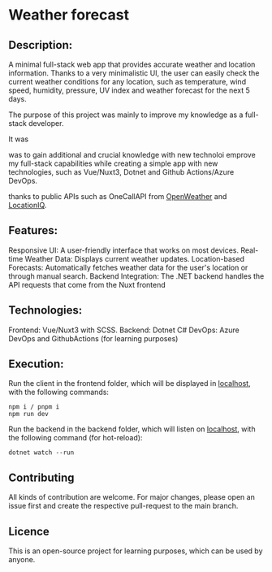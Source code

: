 # Weather forecast

## Description:

A minimal full-stack web app that provides accurate weather and location information.
Thanks to a very minimalistic UI, the user can easily check the current weather conditions for any location, such as temperature, wind speed, humidity, pressure, UV index and weather forecast for the next 5 days.

The purpose of this project was mainly to improve my knowledge as a full-stack developer.

It was

was to gain additional and crucial knowledge with new technoloi emprove my full-stack capabilities while creating a simple app with new technologies, such as Vue/Nuxt3, Dotnet and Github Actions/Azure DevOps.

thanks to public APIs such as OneCallAPI from [OpenWeather](https://openweathermap.org/api/one-call-3) and [LocationIQ](https://locationiq.com/).

## Features:

Responsive UI: A user-friendly interface that works on most devices.
Real-time Weather Data: Displays current weather updates.
Location-based Forecasts: Automatically fetches weather data for the user's location or through manual search.
Backend Integration: The .NET backend handles the API requests that come from the Nuxt frontend

## Technologies:

Frontend: Vue/Nuxt3 with SCSS.
Backend: Dotnet C#
DevOps: Azure DevOps and GithubActions (for learning purposes)

## Execution:

Run the client in the frontend folder, which will be displayed in [localhost](http://localhost:3000/), with the following commands:

```
npm i / pnpm i
npm run dev
```

Run the backend in the backend folder, which will listen on [localhost](http://localhost:80), with the following command (for hot-reload):

```
dotnet watch --run
```

## Contributing

All kinds of contribution are welcome. For major changes, please open an issue first and create the respective pull-request to the main branch.

## Licence

This is an open-source project for learning purposes, which can be used by anyone.
